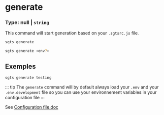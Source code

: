 # generate

### Type: null | `string`

This command will start generation based on your `.sgtsrc.js` file.

```bash
sgts generate
```

```bash
sgts generate <env?>
```

## Exemples

```bash
sgts generate testing
```

::: tip
The `generate` command will by default always load your `.env` and your `.env.development` file so you can use your environnement variables in your configuration file
:::

See [Configuration file doc](https://sgts.netlify.com/configuration/config.html)
